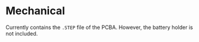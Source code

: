# Mechanical
Currently contains the `.STEP` file of the PCBA. However, the battery holder is not included.